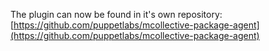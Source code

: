 The plugin can now be found in it's own repository: [https://github.com/puppetlabs/mcollective-package-agent](https://github.com/puppetlabs/mcollective-package-agent)
